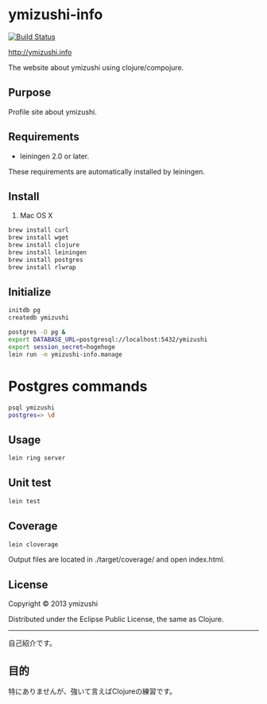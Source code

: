ymizushi-info
================================

[![Build Status](https://travis-ci.org/ymizushi/ymizushi-info.png?branch=master)](https://travis-ci.org/ymizushi/ymizushi-info)

http://ymizushi.info

The website about ymizushi using clojure/compojure.

## Purpose
Profile site about ymizushi.

## Requirements
- leiningen 2.0 or later.

These requirements are automatically installed by leiningen.

## Install
1. Mac OS X
 
 ```sh
brew install curl
brew install wget
brew install clojure
brew install leiningen
brew install postgres
brew install rlwrap
```

## Initialize

 ```sh
initdb pg
createdb ymizushi

postgres -D pg &
export DATABASE_URL=postgresql://localhost:5432/ymizushi
export session_secret=hogehoge
lein run -m ymizushi-info.manage
```

# Postgres commands
 ```sh
psql ymizushi
postgres=> \d
```

## Usage

 ```sh
lein ring server
```

## Unit test

 ```sh
lein test
```

## Coverage

 ```sh
lein cloverage
```

Output files are located in ./target/coverage/ and open index.html.

## License
Copyright © 2013 ymizushi

Distributed under the Eclipse Public License, the same as Clojure.

--------------------------------

自己紹介です。

## 目的
特にありませんが、強いて言えばClojureの練習です。
